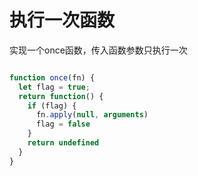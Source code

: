 # 执行一次函数

实现一个once函数，传入函数参数只执行一次

```js

function once(fn) {
  let flag = true;
  return function() {
    if (flag) {
      fn.apply(null, arguments)
      flag = false
    }
    return undefined
  }
}

```